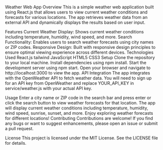 
Weather Web App
Overview
This is a simple weather web application built using React.js that allows users to view current weather conditions and forecasts for various locations. The app retrieves weather data from an external API and dynamically displays the results based on user input.

Features
Current Weather Display: Shows current weather conditions including temperature, humidity, wind speed, and more.
Search Functionality: Enables users to search weather forecasts using city names or ZIP codes.
Responsive Design: Built with responsive design principles to ensure optimal viewing experience across different devices.
Technologies Used
React.js
tailwind 
JavaScript
HTML5
CSS3
Setup
Clone the repository to your local machine.
Install dependencies using npm install.
Start the development server using npm start.
Open your browser and navigate to http://localhost:3000 to view the app.
API Integration
The app integrates with the OpenWeather API to fetch weather data. You will need to sign up for an API key from OpenWeather and replace YOUR_API_KEY in service/weather.js with your actual API key.

Usage
Enter a city name or ZIP code in the search bar and press enter or click the search button to view weather forecasts for that location.
The app will display current weather conditions including temperature, humidity, wind speed, sunrise, sunset, and more.
Enjoy exploring weather forecasts for different locations!
Contributing
Contributions are welcome! If you find any bugs or want to suggest enhancements, please open an issue or submit a pull request.

License
This project is licensed under the MIT License. See the LICENSE file for details.
